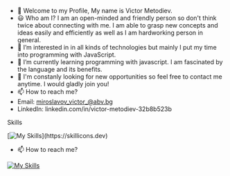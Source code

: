 - 👋 Welcome to my Profile, My name is Victor Metodiev.
- 😃 Who am I? I am an open-minded and friendly person so don't think twice about connecting with me. I am able to grasp new concepts and ideas easily and efficiently as well as I am hardworking person in general.
- 👀 I’m interested in in all kinds of technologies but mainly I put my time into programming with JavaScript.
- 🌱 I’m currently learning programming with javascript. I am fascinated by the language and its benefits.
- 💞️ I'm constanly looking for new opportunities so feel free to contact me anytime. I would gladly join you!
- 📫 How to reach me? 
-  Email: miroslavov_victor_@abv.bg
-  LinkedIn: linkedin.com/in/victor-metodiev-32b8b523b

Skills

[![My Skills](https://skillicons.dev/icons?i=js,html,css,python,express,git,mongodb,nodejs,)](https://skillicons.dev)

 - 📫 How to reach me? 

[![My Skills](https://skillicons.dev/icons?i=linkedin)]([https://skillicons.dev](https://www.linkedin.com/in/victor-metodiev-32b8b523b/))

<!---
ViktorMetodiev13/ViktorMetodiev13 is a ✨ special ✨ repository because its `README.md` (this file) appears on your GitHub profile.
You can click the Preview link to take a look at your changes.
--->
